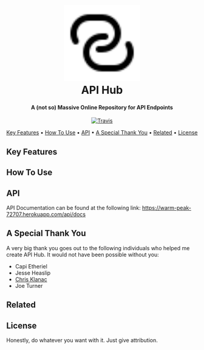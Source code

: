 <h1 align="center"> 
  <br>
  <a href="https://warm-peak-72707.herokuapp.com/">
    <img src="./client/src/style/icons/icon-link.svg" width="200" height="200">
  </a>
  <br>
  API Hub
  <br>
</h1>

<h4 align="center">
  A (not so) Massive Online Repository for API Endpoints
</h4>

<p align="center">
  <a href="https://warm-peak-72707.herokuapp.com/">
    <img src="https://travis-ci.org/johnatspreadstreet/react-capstone.svg?branch=master"
         alt="Travis">
  </a>
</p>

<p align="center">
  <a href="#key-features">Key Features</a> •
  <a href="#how-to-use">How To Use</a> •
  <a href="#download">API</a> •
  <a href="#credits">A Special Thank You</a> •
  <a href="#related">Related</a> •
  <a href="#license">License</a>
</p>

## Key Features

## How To Use

## API
API Documentation can be found at the following link: https://warm-peak-72707.herokuapp.com/api/docs

## A Special Thank You
A very big thank you goes out to the following individuals who helped me create API Hub. It would not have been possible without you:

- Capi Etheriel
- Jesse Heaslip
- [Chris Klanac](https://github.com/cklanac)
- Joe Turner

## Related

## License
Honestly, do whatever you want with it. Just give attribution.